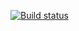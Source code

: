 [![Build status](https://ci.appveyor.com/api/projects/status/6ug0vgi984qs1x2d?svg=true)](https://ci.appveyor.com/project/shalom69/deliverycard-ebbks)
